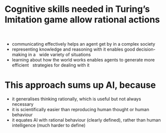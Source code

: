 # Cognitive skills needed in Turing’s Imitation game allow rational actions  

- communicating effectively helps an agent get by in a complex society  
- representing knowledge and reasoning with it enables good decision-making in a  
wide variety of situations  
- learning about how the world works enables agents to generate more efficient  
strategies for dealing with it  
# This approach sums up AI, because  

- it generalises thinking rationally, which is useful but not always necessary  
- it is scientifically easier than reproducing human thought or human behaviour  
- it equates AI with rational behaviour (clearly defined), rather than human intelligence (much harder to define)